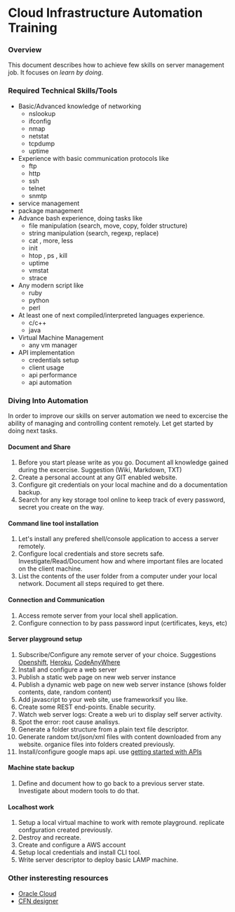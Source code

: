 # Cloud Infrastructure Automation Training

### Overview

This document describes how to achieve few skills on server management job. It focuses on _learn by doing_.

### Required Technical Skills/Tools

* Basic/Advanced knowledge of networking
    * nslookup
    * ifconfig
    * nmap
    * netstat
    * tcpdump
    * uptime
* Experience with basic communication protocols like
    * ftp
    * http
    * ssh
    * telnet
    * snmtp
* service management
* package management
* Advance bash experience, doing tasks like
    * file manipulation (search, move, copy, folder structure)
    * string manipulation (search, regexp, replace)
    * cat , more, less
    * init
    * htop , ps , kill
    * uptime
    * vmstat
    * strace
* Any modern script like
    * ruby
    * python
    * perl
* At least one of next compiled/interpreted languages experience.
    * c/c++
    * java
* Virtual Machine Management
    * any vm manager
* API implementation
    * credentials setup
    * client usage
    * api performance
    * api automation

### Diving Into Automation

In order to improve our skills on server automation we need to excercise the ability of managing and controlling content remotely. Let get started by doing next tasks.

#### Document and Share

1. Before you start please write as you go. Document all knowledge gained during the excercise. Suggestion (Wiki, Markdown, TXT)
2. Create a personal account at any GIT enabled website.
3. Configure git credentials on your local machine and do a documentation backup.
4. Search for any key storage tool online to keep track of every password, secret you create on the way.

#### Command line tool installation

1. Let's install any prefered shell/console application to access a server remotely.
2. Configure local credentials and store secrets safe. Investigate/Read/Document how and where important files are located on the client machine.
3. List the contents of the user folder from a computer under your local network. Document all steps required to get there.

#### Connection and Communication

1. Access remote server from your local shell application.
2. Configure connection to by pass password input (certificates, keys, etc)

#### Server playground setup

1. Subscribe/Configure any remote server of your choice. Suggestions [Openshift](https://manage.openshift.com/), [Heroku](https://signup.heroku.com), [CodeAnyWhere](https://codeanywhere.com/dashboard)
2. Install and configure a web server
3. Publish a static web page on new web server instance
4. Publish a dynamic web page on new web server instance (shows folder contents, date, random content)
5. Add javascript to your web site, use frameworksif you like.
6. Create some REST end-points. Enable security.
7. Watch web server logs: Create a web uri to display self server activity.
8. Spot the error: root cause analisys.
9. Generate a folder structure from a plain text file descriptor.
10. Generate random txt/json/xml files with content downloaded from any website. organice files into folders created previously.
11. Install/configure google maps api. use [getting started with APIs ](https://console.cloud.google.com/apis/dashboard)

#### Machine state backup

1. Define and document how to go back to a previous server state. Investigate about modern tools to do that.

#### Localhost work

1. Setup a local virtual machine to work with remote playground. replicate confguration created previously.
2. Destroy and recreate.
3. Create and configure a AWS account
4. Setup local credentials and install CLI tool.
5. Write server descriptor to deploy basic LAMP machine.

### Other insteresting resources

* [Oracle Cloud](https://myservices.us.oraclecloud.com/mycloud/signup?language=en)
* [CFN designer](https://docs.aws.amazon.com/AWSCloudFormation/latest/UserGuide/working-with-templates-cfn-designer-json-editor.html?icmpid=docs_cfn_console_designer)















